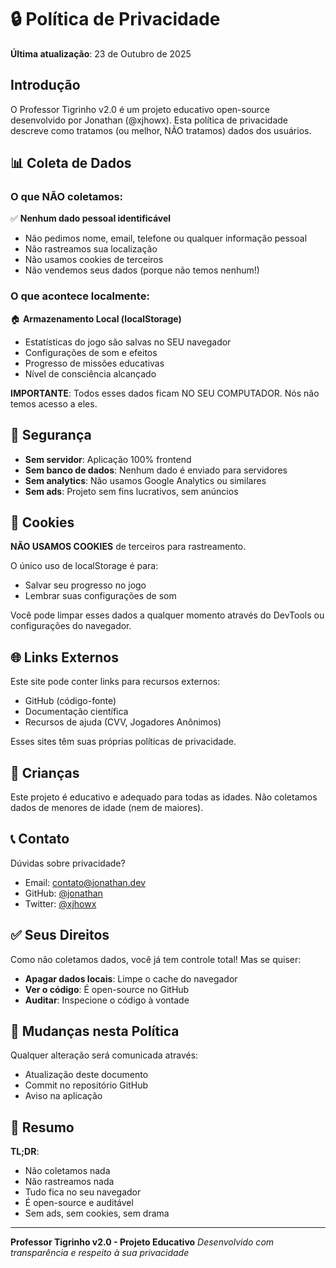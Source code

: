 # 🔒 Política de Privacidade

**Última atualização**: 23 de Outubro de 2025

## Introdução

O Professor Tigrinho v2.0 é um projeto educativo open-source desenvolvido por Jonathan (@xjhowx). Esta política de privacidade descreve como tratamos (ou melhor, NÃO tratamos) dados dos usuários.

## 📊 Coleta de Dados

### O que NÃO coletamos:

✅ **Nenhum dado pessoal identificável**
- Não pedimos nome, email, telefone ou qualquer informação pessoal
- Não rastreamos sua localização
- Não usamos cookies de terceiros
- Não vendemos seus dados (porque não temos nenhum!)

### O que acontece localmente:

🏠 **Armazenamento Local (localStorage)**
- Estatísticas do jogo são salvas no SEU navegador
- Configurações de som e efeitos
- Progresso de missões educativas
- Nível de consciência alcançado

**IMPORTANTE**: Todos esses dados ficam NO SEU COMPUTADOR. Nós não temos acesso a eles.

## 🔐 Segurança

- **Sem servidor**: Aplicação 100% frontend
- **Sem banco de dados**: Nenhum dado é enviado para servidores
- **Sem analytics**: Não usamos Google Analytics ou similares
- **Sem ads**: Projeto sem fins lucrativos, sem anúncios

## 🍪 Cookies

**NÃO USAMOS COOKIES** de terceiros para rastreamento.

O único uso de localStorage é para:
- Salvar seu progresso no jogo
- Lembrar suas configurações de som

Você pode limpar esses dados a qualquer momento através do DevTools ou configurações do navegador.

## 🌐 Links Externos

Este site pode conter links para recursos externos:
- GitHub (código-fonte)
- Documentação científica
- Recursos de ajuda (CVV, Jogadores Anônimos)

Esses sites têm suas próprias políticas de privacidade.

## 👶 Crianças

Este projeto é educativo e adequado para todas as idades. Não coletamos dados de menores de idade (nem de maiores).

## 📞 Contato

Dúvidas sobre privacidade?
- Email: contato@jonathan.dev
- GitHub: [@jonathan](https://github.com/jonathan)
- Twitter: [@xjhowx](https://twitter.com/xjhowx)

## ✅ Seus Direitos

Como não coletamos dados, você já tem controle total! Mas se quiser:
- **Apagar dados locais**: Limpe o cache do navegador
- **Ver o código**: É open-source no GitHub
- **Auditar**: Inspecione o código à vontade

## 🔄 Mudanças nesta Política

Qualquer alteração será comunicada através:
- Atualização deste documento
- Commit no repositório GitHub
- Aviso na aplicação

## 📜 Resumo

**TL;DR**: 
- Não coletamos nada
- Não rastreamos nada
- Tudo fica no seu navegador
- É open-source e auditável
- Sem ads, sem cookies, sem drama

---

**Professor Tigrinho v2.0 - Projeto Educativo**
*Desenvolvido com transparência e respeito à sua privacidade*

